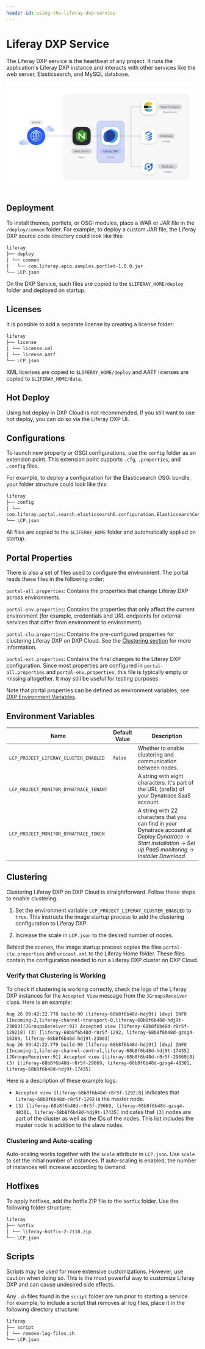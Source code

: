 ```yaml
---
header-id: using-the-liferay-dxp-service
---
```


# Liferay DXP Service

The Liferay DXP service is the heartbeat of any project. It runs the application's Liferay DXP instance and interacts with other services like the web server, Elasticsearch, and MySQL database.

![Figure 1: The Liferay DXP service is one of several services available in DXP Cloud.](../../images/services-dxp.png)

## Deployment

To install themes, portlets, or OSGi modules, place a WAR or JAR file in the `/deploy/common` folder. For example, to deploy a custom JAR file, the Liferay DXP source code directory could look like this:

    liferay
    ├── deploy
    │ └── common
    │   └── com.liferay.apio.samples.portlet-1.0.0.jar
    └── LCP.json

On the DXP Service, such files are copied to the `$LIFERAY_HOME/deploy` folder and deployed on startup.

## Licenses

It is possible to add a separate license by creating a license folder:

    liferay
    ├── license
    │ └── license.xml
    │ └── license.aatf
    └── LCP.json

XML licenses are copied to `$LIFERAY_HOME/deploy` and AATF licenses are copied to `$LIFERAY_HOME/data`.

## Hot Deploy

Using hot deploy in DXP Cloud is not recommended. If you still want to use hot deploy, you can do so via the Liferay DXP UI.

## Configurations

To launch new property or OSGI configurations, use the `config` folder as an extension point. This extension point supports `.cfg`, `.properties`, and `.config` files.

For example, to deploy a configuration for the Elasticsearch OSGi bundle, your folder structure could look like this:

    liferay
    ├── config
    │ └── com.liferay.portal.search.elasticsearch6.configuration.ElasticsearchConfiguration.config
    └── LCP.json

All files are copied to the `$LIFERAY_HOME` folder and automatically applied on startup.

## Portal Properties

There is also a set of files used to configure the environment. The portal reads these files in the following order:

`portal-all.properties`: Contains the properties that change Liferay DXP across environments.

`portal-env.properties`: Contains the properties that only affect the current environment (for example, credentials and URL endpoints for external services that differ from environment to environment).

`portal-clu.properties`: Contains the pre-configured properties for clustering Liferay DXP on DXP Cloud. See the [Clustering section](#clustering) for more information.

`portal-ext.properties`: Contains the final changes to the Liferay DXP configuration. Since most properties are configured in `portal-all.properties` and `portal-env.properties`, this file is typically empty or missing altogether. It may still be useful for testing purposes.

Note that portal properties can be defined as environment variables; see [DXP Environment Variables](https://help.liferay.com/hc/en-us/articles/360017877312-Environment-Variables).

## Environment Variables

Name                                  | Default Value | Description  |
------------------------------------- | ------------- | ------------ |
`LCP_PROJECT_LIFERAY_CLUSTER_ENABLED` | `false`       | Whether to enable clustering and communication between nodes. |
`LCP_PROJECT_MONITOR_DYNATRACE_TENANT` |               | A string with eight characters. It's part of the URL (prefix) of your Dynatrace SaaS account. |
`LCP_PROJECT_MONITOR_DYNATRACE_TOKEN` |               | A string with 22 characters that you can find in your Dynatrace account at *Deploy Dynatrace* &rarr; *Start installation* &rarr; *Set up PaaS monitoring* &rarr; *Installer Download*. |

## Clustering

Clustering Liferay DXP on DXP Cloud is straightforward. Follow these steps to 
enable clustering:

1. Set the environment variable `LCP_PROJECT_LIFERAY_CLUSTER_ENABLED` to 
    `true`. This instructs the image startup process to add the clustering 
    configuration to Liferay DXP. 

1. Increase the scale in `LCP.json` to the desired number of nodes. 

Behind the scenes, the image startup process copies the files 
`portal-clu.properties` and `unicast.xml` to the Liferay Home folder. These 
files contain the configuration needed to run a Liferay DXP cluster on DXP 
Cloud. 

### Verify that Clustering is Working

To check if clustering is working correctly, check the logs of the Liferay DXP instances for the `Accepted View` message from the `JGroupsReceiver` class.
Here is an example:

```shell
Aug 26 09:42:22.778 build-90 [liferay-68b8f6b48d-hdj9t] [dxp] INFO  [Incoming-2,liferay-channel-transport-0,liferay-68b8f6b48d-hdj9t-23003][JGroupsReceiver:91] Accepted view [liferay-68b8f6b48d-r8r5f-1292|8] (3) [liferay-68b8f6b48d-r8r5f-1292, liferay-68b8f6b48d-gzsg4-15389, liferay-68b8f6b48d-hdj9t-23003]
Aug 26 09:42:22.779 build-90 [liferay-68b8f6b48d-hdj9t] [dxp] INFO  [Incoming-1,liferay-channel-control,liferay-68b8f6b48d-hdj9t-17435][JGroupsReceiver:91] Accepted view [liferay-68b8f6b48d-r8r5f-29669|8] (3) [liferay-68b8f6b48d-r8r5f-29669, liferay-68b8f6b48d-gzsg4-48301, liferay-68b8f6b48d-hdj9t-17435]
```

Here is a description of these example logs:

- `Accepted view [liferay-68b8f6b48d-r8r5f-1292|8]` indicates that `liferay-68b8f6b48d-r8r5f-1292` is the master node.
- `(3) [liferay-68b8f6b48d-r8r5f-29669, liferay-68b8f6b48d-gzsg4-48301, liferay-68b8f6b48d-hdj9t-17435]` indicates that `(3)` nodes are part of the cluster as well as the IDs of the nodes. This list includes the master node in addition to the slave nodes.

### Clustering and Auto-scaling

Auto-scaling works together with the `scale` attribute in `LCP.json`. Use `scale` to set the initial number of instances. If auto-scaling is enabled, the number of instances will increase according to demand.

## Hotfixes

To apply hotfixes, add the hotfix ZIP file to the `hotfix` folder. Use the following folder structure:

    liferay
    ├── hotfix
    │ └── liferay-hotfix-2-7110.zip
    └── LCP.json

## Scripts

Scripts may be used for more extensive customizations. However, use caution when doing so. This is the most powerful way to customize Liferay DXP and can cause undesired side effects.

Any `.sh` files found in the `script` folder are run prior to starting a service. For example, to include a script that removes all log files, place it in the following directory structure:

    liferay
    ├── script
    │ └── remove-log-files.sh
    └── LCP.json
